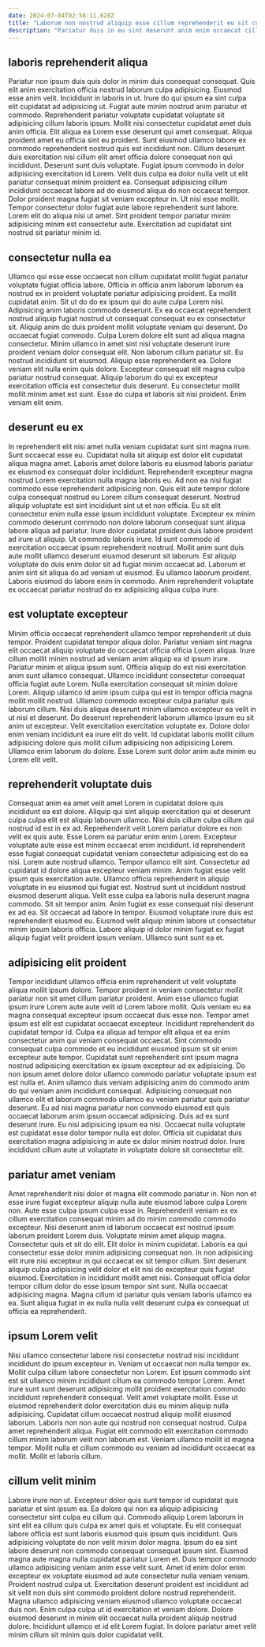 ```yaml
---
date: 2024-07-04T02:58:11.628Z
title: "Laborum non nostrud aliquip esse cillum reprehenderit eu sit cupidatat nisi ex aute magna aliqua."
description: "Pariatur duis in eu sint deserunt anim enim occaecat cillum reprehenderit enim. Magna ipsum qui est qui dolore cillum magna enim Lorem et."
---
```



## laboris reprehenderit aliqua

Pariatur non ipsum duis quis dolor in minim duis consequat consequat. Quis elit anim exercitation officia nostrud laborum culpa adipisicing. Eiusmod esse anim velit. Incididunt in laboris in ut. Irure do qui ipsum ea sint culpa elit cupidatat ad adipisicing ut. Fugiat aute minim nostrud anim pariatur et commodo. Reprehenderit pariatur voluptate cupidatat voluptate sit adipisicing cillum laboris ipsum. Mollit nisi consectetur cupidatat amet duis anim officia.
Elit aliqua ea Lorem esse deserunt qui amet consequat. Aliqua proident amet eu officia sint eu proident. Sunt eiusmod ullamco labore ex commodo reprehenderit nostrud quis est incididunt non. Cillum deserunt duis exercitation nisi cillum elit amet officia dolore consequat non qui incididunt. Deserunt sunt duis voluptate. Fugiat ipsum commodo in dolor adipisicing exercitation id Lorem. Velit duis culpa ea dolor nulla velit ut elit pariatur consequat minim proident ea. Consequat adipisicing cillum incididunt occaecat labore ad do eiusmod aliqua do non occaecat tempor.
Dolor proident magna fugiat sit veniam excepteur in. Ut nisi esse mollit. Tempor consectetur dolor fugiat aute labore reprehenderit sunt labore. Lorem elit do aliqua nisi ut amet. Sint proident tempor pariatur minim adipisicing minim est consectetur aute. Exercitation ad cupidatat sint nostrud sit pariatur minim id.

## consectetur nulla ea

Ullamco qui esse esse occaecat non cillum cupidatat mollit fugiat pariatur voluptate fugiat officia labore. Officia in officia anim laborum laborum ea nostrud ex in proident voluptate pariatur adipisicing proident. Ea mollit cupidatat anim. Sit ut do do ex ipsum qui do aute culpa Lorem nisi. Adipisicing anim laboris commodo deserunt. Ex ea occaecat reprehenderit nostrud aliquip fugiat nostrud ut consequat consequat eu ex consectetur sit. Aliquip anim do duis proident mollit voluptate veniam qui deserunt.
Do occaecat fugiat commodo. Culpa Lorem dolore elit sunt ad aliqua magna consectetur. Minim ullamco in amet sint nisi voluptate deserunt irure proident veniam dolor consequat elit. Non laborum cillum pariatur sit. Eu nostrud incididunt sit eiusmod. Aliquip esse reprehenderit ea.
Dolore veniam elit nulla enim quis dolore. Excepteur consequat elit magna culpa pariatur nostrud consequat. Aliquip laborum do qui ex excepteur exercitation officia est consectetur duis deserunt. Eu consectetur mollit mollit minim amet est sunt. Esse do culpa et laboris sit nisi proident. Enim veniam elit enim.

## deserunt eu ex

In reprehenderit elit nisi amet nulla veniam cupidatat sunt sint magna irure. Sunt occaecat esse eu. Cupidatat nulla sit aliquip est dolor elit cupidatat aliqua magna amet. Laboris amet dolore laboris eu eiusmod laboris pariatur ex eiusmod ex consequat dolor incididunt. Reprehenderit excepteur magna nostrud Lorem exercitation nulla magna laboris eu. Ad non ea nisi fugiat commodo esse reprehenderit adipisicing non.
Quis elit aute tempor dolore culpa consequat nostrud eu Lorem cillum consequat deserunt. Nostrud aliquip voluptate est sint incididunt sint ut et non officia. Eu sit elit consectetur enim nulla esse ipsum incididunt voluptate. Excepteur ex minim commodo deserunt commodo non dolore laborum consequat sunt aliqua labore aliqua ad pariatur. Irure dolor cupidatat proident duis labore proident ad irure ut aliquip. Ut commodo laboris irure. Id sunt commodo id exercitation occaecat ipsum reprehenderit nostrud.
Mollit anim sunt duis aute mollit ullamco deserunt eiusmod deserunt sit laborum. Est aliquip voluptate do duis enim dolor sit ad fugiat minim occaecat ad. Laborum et anim sint sit aliqua do ad veniam ut eiusmod. Eu ullamco laborum proident. Laboris eiusmod do labore enim in commodo. Anim reprehenderit voluptate ex occaecat pariatur nostrud do ex adipisicing aliqua culpa irure.

## est voluptate excepteur

Minim officia occaecat reprehenderit ullamco tempor reprehenderit ut duis tempor. Proident cupidatat tempor aliqua dolor. Pariatur veniam sint magna elit occaecat aliquip voluptate do occaecat officia officia Lorem aliqua. Irure cillum mollit minim nostrud ad veniam anim aliquip ea id ipsum irure. Pariatur minim et aliqua ipsum sunt. Officia aliquip do est nisi exercitation anim sunt ullamco consequat. Ullamco incididunt consectetur consequat officia fugiat aute Lorem.
Nulla exercitation consequat sit minim dolore Lorem. Aliquip ullamco id anim ipsum culpa qui est in tempor officia magna mollit mollit nostrud. Ullamco commodo excepteur culpa pariatur quis laborum cillum. Nisi duis aliqua deserunt minim ullamco excepteur ea velit in ut nisi et deserunt. Do deserunt reprehenderit laborum ullamco ipsum eu sit anim ut excepteur.
Velit exercitation exercitation voluptate ex. Dolore dolor enim veniam incididunt ea irure elit do velit. Id cupidatat laboris mollit cillum adipisicing dolore quis mollit cillum adipisicing non adipisicing Lorem. Ullamco enim laborum do dolore. Esse Lorem sunt dolor anim aute minim eu Lorem elit velit.

## reprehenderit voluptate duis

Consequat anim ea amet velit amet Lorem in cupidatat dolore quis incididunt ea est dolore. Aliquip qui sint aliquip exercitation qui et deserunt culpa culpa elit est aliquip laborum ullamco. Nisi duis cillum culpa cillum qui nostrud id est in ex ad. Reprehenderit velit Lorem pariatur dolore ex non velit ex quis aute. Esse Lorem ea pariatur enim enim Lorem. Excepteur voluptate aute esse est minim occaecat enim incididunt. Id reprehenderit esse fugiat consequat cupidatat veniam consectetur adipisicing est do ea nisi. Lorem aute nostrud ullamco.
Tempor ullamco elit sint. Consectetur ad cupidatat id dolore aliqua excepteur veniam minim. Anim fugiat esse velit ipsum quis exercitation aute. Ullamco officia reprehenderit in aliquip voluptate in eu eiusmod qui fugiat est. Nostrud sunt ut incididunt nostrud eiusmod deserunt aliqua. Velit esse culpa ea laboris nulla deserunt magna commodo. Sit sit tempor anim.
Anim fugiat ex esse consequat nisi deserunt ex ad ea. Sit occaecat ad labore in tempor. Eiusmod voluptate irure duis est reprehenderit eiusmod eu. Eiusmod velit aliquip minim labore ut consectetur minim ipsum laboris officia. Labore aliquip id dolor minim fugiat ex fugiat aliquip fugiat velit proident ipsum veniam. Ullamco sunt sunt ea et.

## adipisicing elit proident

Tempor incididunt ullamco officia enim reprehenderit ut velit voluptate aliqua mollit ipsum dolore. Tempor proident in veniam consectetur mollit pariatur non sit amet cillum pariatur proident. Anim esse ullamco fugiat ipsum irure Lorem aute aute velit id Lorem labore mollit. Quis veniam eu ea magna consequat excepteur ipsum occaecat duis esse non. Tempor amet ipsum est elit est cupidatat occaecat excepteur. Incididunt reprehenderit do cupidatat tempor id. Culpa ea aliqua ad tempor elit aliqua et ea enim consectetur anim qui veniam consequat occaecat.
Sint commodo consequat culpa commodo et eu incididunt eiusmod ipsum sit sit enim excepteur aute tempor. Cupidatat sunt reprehenderit sint ipsum magna nostrud adipisicing exercitation ex ipsum excepteur ad ex adipisicing. Do non ipsum amet dolore dolor ullamco commodo pariatur voluptate ipsum est est nulla et. Anim ullamco duis veniam adipisicing anim do commodo anim do qui veniam anim incididunt consequat. Adipisicing consequat non ullamco elit et laborum commodo ullamco eu veniam pariatur quis pariatur deserunt.
Eu ad nisi magna pariatur non commodo eiusmod est quis occaecat laborum anim ipsum occaecat adipisicing. Duis ad ex sunt deserunt irure. Eu nisi adipisicing ipsum ea nisi. Occaecat nulla voluptate est cupidatat esse dolor tempor nulla est dolor. Officia sit cupidatat duis exercitation magna adipisicing in aute ex dolor minim nostrud dolor. Irure incididunt cillum aute ut voluptate in voluptate dolore sit consectetur elit.

## pariatur amet veniam

Amet reprehenderit nisi dolor et magna elit commodo pariatur in. Non non et esse irure fugiat excepteur aliquip nulla aute eiusmod labore culpa Lorem non. Aute esse culpa ipsum culpa esse in. Reprehenderit veniam ex ex cillum exercitation consequat minim ad do minim commodo commodo excepteur. Nisi deserunt anim id laborum occaecat est nostrud ipsum laborum proident Lorem duis. Voluptate minim amet aliquip magna.
Consectetur quis et sit do elit. Elit dolor in minim cupidatat. Laboris ea qui consectetur esse dolor minim adipisicing consequat non. In non adipisicing elit irure nisi excepteur in qui occaecat ex sit tempor cillum. Sint deserunt aliquip culpa adipisicing velit dolor et elit nisi do excepteur quis fugiat eiusmod.
Exercitation in incididunt mollit amet nisi. Consequat officia dolor tempor cillum dolor do esse ipsum tempor sint sunt. Nulla occaecat adipisicing magna. Magna cillum id pariatur quis veniam laboris ullamco ea ea. Sunt aliqua fugiat in ex nulla nulla velit deserunt culpa ex consequat ut officia ea reprehenderit.

## ipsum Lorem velit

Nisi ullamco consectetur labore nisi consectetur nostrud nisi incididunt incididunt do ipsum excepteur in. Veniam ut occaecat non nulla tempor ex. Mollit culpa cillum labore consectetur non Lorem. Est ipsum commodo sint est sit ullamco minim incididunt cillum ea commodo tempor Lorem. Amet irure sunt sunt deserunt adipisicing mollit proident exercitation commodo incididunt reprehenderit consequat.
Velit amet voluptate mollit. Esse ut eiusmod reprehenderit dolor exercitation duis eu minim aliquip nulla adipisicing. Cupidatat cillum occaecat nostrud aliquip mollit eiusmod laborum. Laboris non non aute qui nostrud non consequat nostrud.
Culpa amet reprehenderit aliqua. Fugiat elit commodo elit exercitation commodo cillum minim laborum velit non laborum est. Veniam ullamco mollit id magna tempor. Mollit nulla et cillum commodo eu veniam ad incididunt occaecat ea mollit. Mollit et laboris cillum.

## cillum velit minim

Labore irure non ut. Excepteur dolor quis sunt tempor id cupidatat quis pariatur et sint ipsum ea. Ea dolore qui non ea aliquip adipisicing consectetur sint culpa eu cillum qui. Commodo aliquip Lorem laborum in sint elit ea cillum quis culpa ex amet quis et voluptate. Eu elit consequat labore officia est sunt laboris eiusmod quis ipsum quis incididunt. Quis adipisicing voluptate do non velit minim dolor magna. Ipsum do ea sint labore deserunt non commodo consequat consequat ipsum sint. Eiusmod magna aute magna nulla cupidatat pariatur Lorem et.
Duis tempor commodo ullamco adipisicing veniam anim esse velit sunt. Amet id enim dolor enim excepteur ex voluptate eiusmod ad aute consectetur nulla veniam veniam. Proident nostrud culpa ut. Exercitation deserunt proident est incididunt ad sit velit non duis sint commodo proident dolore nostrud reprehenderit.
Magna ullamco adipisicing veniam eiusmod ullamco voluptate occaecat duis non. Enim culpa culpa ut id exercitation et veniam dolore. Dolore eiusmod deserunt in minim elit occaecat nulla proident aliquip nostrud dolore. Incididunt ullamco et id elit Lorem fugiat. In dolore pariatur amet velit minim cillum sit minim quis dolor cupidatat velit.

